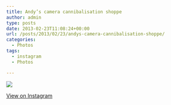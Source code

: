 ```yaml
---
title: Andy’s camera cannibalisation shoppe
author: admin
type: posts
date: 2013-02-23T11:08:24+00:00
url: /posts/2013/02/23/andys-camera-cannibalisation-shoppe/
categories:
  - Photos
tags:
  - instagram
  - Photos

---
```

![][1]

<p class="view-instagram">
  <a href="http://instagr.am/p/WEjwoQKltW/">View on Instagram</a>
</p>

 [1]: http://lobban.org/wordpress//HLIC/4045f1f6cf68bc984dc8ae3094492452.jpg
